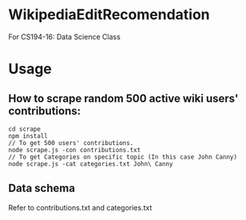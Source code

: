 # WikipediaEditRecomendation
For CS194-16: Data Science Class

# Usage

## How to scrape random 500 active wiki users' contributions:
```
cd scrape
npm install
// To get 500 users' contributions. 
node scrape.js -con contributions.txt
// To get Categories on specific topic (In this case John Canny)
node scrape.js -cat categories.txt John\ Canny
```
## Data schema
Refer to contributions.txt and categories.txt
